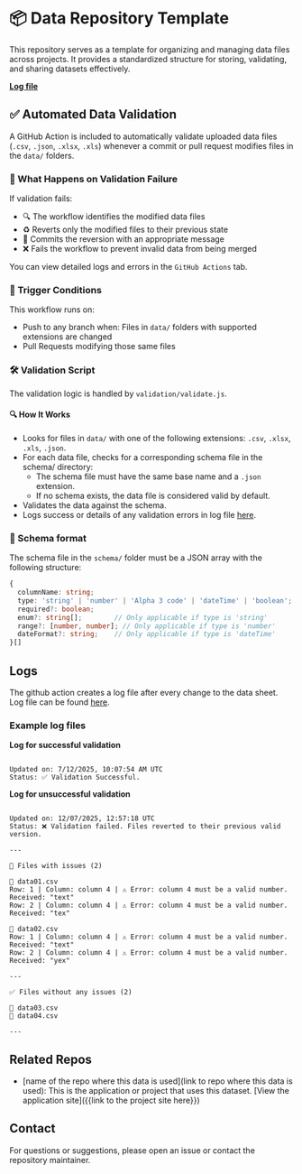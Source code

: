 # 📦 Data Repository Template
This repository serves as a template for organizing and managing data files across projects. It provides a standardized structure for storing, validating, and sharing datasets effectively.

__[Log file](./validation.log)__


## ✅ Automated Data Validation
A GitHub Action is included to automatically validate uploaded data files (`.csv`, `.json`, `.xlsx`, `.xls`) whenever a commit or pull request modifies files in the `data/` folders.

### 🔁 What Happens on Validation Failure

If validation fails:
* 🔍 The workflow identifies the modified data files
* ♻️ Reverts only the modified files to their previous state
* 💬 Commits the reversion with an appropriate message
* ❌ Fails the workflow to prevent invalid data from being merged

You can view detailed logs and errors in the `GitHub Actions` tab.


### 🔧 Trigger Conditions

This workflow runs on:
* Push to any branch when: Files in `data/` folders with supported extensions are changed
* Pull Requests modifying those same files


### 🛠️ Validation Script

The validation logic is handled by `validation/validate.js`.


#### 🔍 How It Works

* Looks for files in `data/` with one of the following extensions: `.csv`, `.xlsx`, `.xls`, `.json`.
* For each data file, checks for a corresponding schema file in the schema/ directory:
    * The schema file must have the same base name and a `.json` extension.
    * If no schema exists, the data file is considered valid by default.
* Validates the data against the schema.
* Logs success or details of any validation errors in log file [here](./validation.log).


### 📐 Schema format
The schema file in the `schema/` folder must be a JSON array with the following structure:

```ts
{
  columnName: string;
  type: 'string' | 'number' | 'Alpha 3 code' | 'dateTime' | 'boolean';
  required?: boolean;
  enum?: string[];        // Only applicable if type is 'string'
  range?: [number, number]; // Only applicable if type is 'number'
  dateFormat?: string;    // Only applicable if type is 'dateTime'
}[]
```

## Logs
The github action creates a log file after every change to the data sheet. Log file can be found [here](./validation.log).

### Example log files

__Log for successful validation__

```log

Updated on: 7/12/2025, 10:07:54 AM UTC
Status: ✅ Validation Successful.

```


__Log for unsuccessful validation__

```log

Updated on: 12/07/2025, 12:57:18 UTC
Status: ❌ Validation failed. Files reverted to their previous valid version.

---

🚩 Files with issues (2)

📄 data01.csv
Row: 1 | Column: column 4 | ⚠️ Error: column 4 must be a valid number. Received: "text"
Row: 2 | Column: column 4 | ⚠️ Error: column 4 must be a valid number. Received: "tex"

📄 data02.csv
Row: 1 | Column: column 4 | ⚠️ Error: column 4 must be a valid number. Received: "text"
Row: 2 | Column: column 4 | ⚠️ Error: column 4 must be a valid number. Received: "yex"

---

✅ Files without any issues (2)

📄 data03.csv
📄 data04.csv

---
```

## Related Repos
* [name of the repo where this data is used](link to repo where this data is used): This is the application or project that uses this dataset. [View the application site]({{link to the project site here}})


## Contact
For questions or suggestions, please open an issue or contact the repository maintainer.
